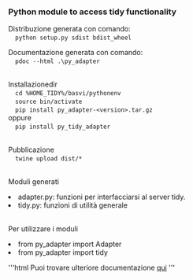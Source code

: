 ### Python module to access tidy functionality


Distribuzione generata con comando:
  <br/>&emsp;`python setup.py sdist bdist_wheel`

Documentazione generata con comando:
  <br/>&emsp;`pdoc --html .\py_adapter`
  
 <br/>Installazionedir
  <br/>&emsp;`cd %HOME_TIDY%/basvi/pythonenv`
  <br/>&emsp;`source bin/activate`
  <br/>&emsp;`pip install py_adapter-<version>.tar.gz `
  <br/>oppure 
  <br/>&emsp;`pip install py_tidy_adapter `
  
  
 <br/>Pubblicazione 
  <br/>&emsp;`twine upload dist/*`


<br/>Moduli generati
<li/>adapter.py: funzioni per interfacciarsi al server tidy.
<li/>tidy.py: funzioni di utilità generale


<br/>Per utilizzare i moduli
   <li/>from py_adapter  import Adapter
   <li/>from py_adapter  import tidy
   
   
   
'''html
Puoi trovare ulteriore documentazione [qui](./html/py_adapter/index.html)
''' 
   